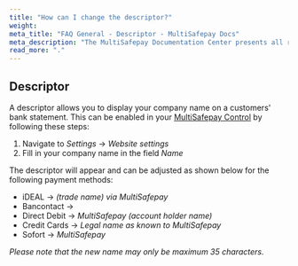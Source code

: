 ```yaml
---
title: "How can I change the descriptor?"
weight:
meta_title: "FAQ General - Descriptor - MultiSafepay Docs"
meta_description: "The MultiSafepay Documentation Center presents all relevant information about our Plugins and API. You can also find support pages for payment methods, tools and general questions as well as the contact details of our Support and Integration Teams."
read_more: "."
---
```


## Descriptor

A descriptor allows you to display your company name on a customers' bank statement. This can be enabled in your [MultiSafepay Control](https://merchant.multisafepay.com) by following these steps:

1. Navigate to _Settings_ → _Website settings_
2. Fill in your company name in the field _Name_

The descriptor will appear and can be adjusted as shown below for the following payment methods:


* iDEAL → _(trade name) via MultiSafepay_
* Bancontact → 
* Direct Debit → _MultiSafepay (account holder name)_
* Credit Cards → _Legal name as known to MultiSafepay_
* Sofort → _MultiSafepay_

_Please note that the new name may only be maximum 35 characters._
